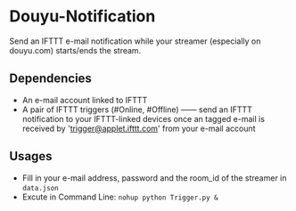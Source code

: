# Douyu-Notification
Send an IFTTT e-mail notification while your streamer (especially on douyu.com) starts/ends the stream.

## Dependencies

- An e-mail account linked to IFTTT
- A pair of  IFTTT triggers (#Online, #Offline) —— send an IFTTT notification to your IFTTT-linked devices once an tagged e-mail is received by 'trigger@applet.ifttt.com' from your e-mail account



## Usages

- Fill in your e-mail address, password and the room_id of the streamer in `data.json`
- Excute in Command Line: `nohup python Trigger.py &`

